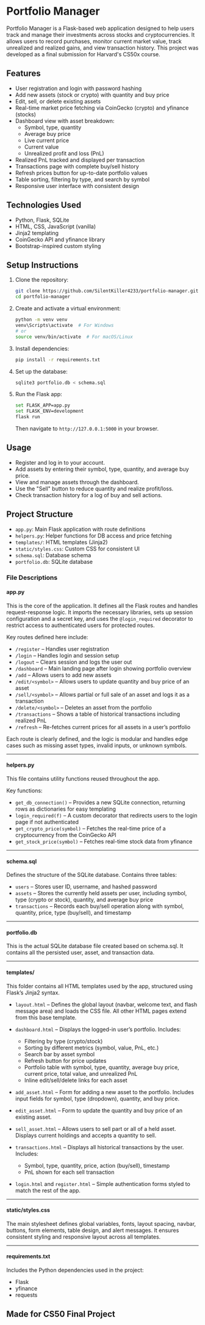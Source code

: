 # Portfolio Manager

Portfolio Manager is a Flask-based web application designed to help users track and manage their investments across stocks and cryptocurrencies. It allows users to record purchases, monitor current market value, track unrealized and realized gains, and view transaction history. This project was developed as a final submission for Harvard's CS50x course.

## Features

- User registration and login with password hashing
- Add new assets (stock or crypto) with quantity and buy price
- Edit, sell, or delete existing assets
- Real-time market price fetching via CoinGecko (crypto) and yfinance (stocks)
- Dashboard view with asset breakdown:
  - Symbol, type, quantity
  - Average buy price
  - Live current price
  - Current value
  - Unrealized profit and loss (PnL)
- Realized PnL tracked and displayed per transaction
- Transactions page with complete buy/sell history
- Refresh prices button for up-to-date portfolio values
- Table sorting, filtering by type, and search by symbol
- Responsive user interface with consistent design

## Technologies Used

- Python, Flask, SQLite
- HTML, CSS, JavaScript (vanilla)
- Jinja2 templating
- CoinGecko API and yfinance library
- Bootstrap-inspired custom styling

## Setup Instructions

1. Clone the repository:

   ```bash
   git clone https://github.com/SilentKiller4233/portfolio-manager.git
   cd portfolio-manager
   ```

2. Create and activate a virtual environment:

   ```bash
   python -m venv venv
   venv\Scripts\activate  # For Windows
   # or
   source venv/bin/activate  # For macOS/Linux
   ```

3. Install dependencies:

   ```bash
   pip install -r requirements.txt
   ```

4. Set up the database:

   ```bash
   sqlite3 portfolio.db < schema.sql
   ```

5. Run the Flask app:

   ```bash
   set FLASK_APP=app.py
   set FLASK_ENV=development
   flask run
   ```

   Then navigate to `http://127.0.0.1:5000` in your browser.

## Usage

- Register and log in to your account.
- Add assets by entering their symbol, type, quantity, and average buy price.
- View and manage assets through the dashboard.
- Use the "Sell" button to reduce quantity and realize profit/loss.
- Check transaction history for a log of buy and sell actions.

## Project Structure

- `app.py`: Main Flask application with route definitions
- `helpers.py`: Helper functions for DB access and price fetching
- `templates/`: HTML templates (Jinja2)
- `static/styles.css`: Custom CSS for consistent UI
- `schema.sql`: Database schema
- `portfolio.db`: SQLite database

### File Descriptions

#### app.py

This is the core of the application. It defines all the Flask routes and handles request-response logic. It imports the necessary libraries, sets up session configuration and a secret key, and uses the `@login_required` decorator to restrict access to authenticated users for protected routes.

Key routes defined here include:

- `/register` – Handles user registration
- `/login` – Handles login and session setup
- `/logout` – Clears session and logs the user out
- `/dashboard` – Main landing page after login showing portfolio overview
- `/add` – Allows users to add new assets
- `/edit/<symbol>` – Allows users to update quantity and buy price of an asset
- `/sell/<symbol>` – Allows partial or full sale of an asset and logs it as a transaction
- `/delete/<symbol>` – Deletes an asset from the portfolio
- `/transactions` – Shows a table of historical transactions including realized PnL
- `/refresh` – Re-fetches current prices for all assets in a user’s portfolio

Each route is clearly defined, and the logic is modular and handles edge cases such as missing asset types, invalid inputs, or unknown symbols.

---

#### helpers.py

This file contains utility functions reused throughout the app.

Key functions:

- `get_db_connection()` – Provides a new SQLite connection, returning rows as dictionaries for easy templating
- `login_required(f)` – A custom decorator that redirects users to the login page if not authenticated
- `get_crypto_price(symbol)` – Fetches the real-time price of a cryptocurrency from the CoinGecko API
- `get_stock_price(symbol)` – Fetches real-time stock data from yfinance

---

#### schema.sql

Defines the structure of the SQLite database. Contains three tables:

- `users` – Stores user ID, username, and hashed password
- `assets` – Stores the currently held assets per user, including symbol, type (crypto or stock), quantity, and average buy price
- `transactions` – Records each buy/sell operation along with symbol, quantity, price, type (buy/sell), and timestamp

---

#### portfolio.db

This is the actual SQLite database file created based on schema.sql. It contains all the persisted user, asset, and transaction data.

---

#### templates/

This folder contains all HTML templates used by the app, structured using Flask’s Jinja2 syntax.

- `layout.html` – Defines the global layout (navbar, welcome text, and flash message area) and loads the CSS file. All other HTML pages extend from this base template.

- `dashboard.html` – Displays the logged-in user’s portfolio. Includes:

  - Filtering by type (crypto/stock)
  - Sorting by different metrics (symbol, value, PnL, etc.)
  - Search bar by asset symbol
  - Refresh button for price updates
  - Portfolio table with symbol, type, quantity, average buy price, current price, total value, and unrealized PnL
  - Inline edit/sell/delete links for each asset

- `add_asset.html` – Form for adding a new asset to the portfolio. Includes input fields for symbol, type (dropdown), quantity, and buy price.

- `edit_asset.html` – Form to update the quantity and buy price of an existing asset.

- `sell_asset.html` – Allows users to sell part or all of a held asset. Displays current holdings and accepts a quantity to sell.

- `transactions.html` – Displays all historical transactions by the user. Includes:

  - Symbol, type, quantity, price, action (buy/sell), timestamp
  - PnL shown for each sell transaction

- `login.html` and `register.html` – Simple authentication forms styled to match the rest of the app.

---

#### static/styles.css

The main stylesheet defines global variables, fonts, layout spacing, navbar, buttons, form elements, table design, and alert messages. It ensures consistent styling and responsive layout across all templates.

---

#### requirements.txt

Includes the Python dependencies used in the project:

- Flask
- yfinance
- requests

## Made for CS50 Final Project
